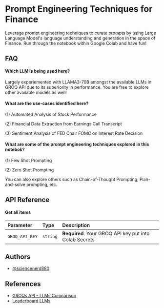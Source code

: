 
# Prompt Engineering Techniques for Finance

Leverage prompt engineering techniques to curate prompts by using Large Language Model's language understanding and generation in the space of Finance. Run through the notebook within Google Colab and have fun!




## FAQ

#### Which LLM is being used here?

Largely experiemented with LLAMA3-70B amongst the available LLMs in GROQ API due to its superiority in performance. You are free to explore other available models as well!

#### What are the use-cases identified here? 

(1) Automated Analysis of Stock Performance

(2) Financial Data Extraction from Earnings Call Transcript

(3) Sentiment Analysis of FED Chair FOMC on Interest Rate Decision

#### What are some of the prompt engineering techniques explored in this notebok?

(1) Few Shot Prompting

(2) Zero Shot Prompting

You can also explore others such as Chain-of-Thought Prompting, Plan-and-solve prompting, etc. 


## API Reference

#### Get all items
| Parameter | Type     | Description                |
| :-------- | :------- | :------------------------- |
| `GROQ_API_KEY` | `string` | **Required**. Your GROQ API key put into Colab Secrets  |




## Authors

- [@sciencenerd880](https://www.github.com/sciencenerd880)


## References

 - [GROQs API - LLMs Comparison](https://medium.com/@samir20/mistral-7b-vs-llama-3-70b-vs-gemma-2-9b-a-comprehensive-benchmark-showdown-9c3128f24b23#:~:text=Llama%203%2070B%20significantly%20outperforms,human%20language%20across%20diverse%20scenarios.&text=In%20the%20GPQA%20benchmark%2C%20which,70B%20again%20leads%20the%20pack)
 - [Leaderboard LLMs](https://huggingface.co/blog/gemma)

